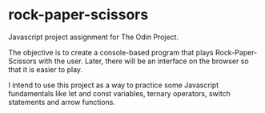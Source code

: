 # rock-paper-scissors
Javascript project assignment for The Odin Project.

The objective is to create a console-based program that plays Rock-Paper-Scissors with the user.
Later, there will be an interface on the browser so that it is easier to play.

I intend to use this project as a way to practice some Javascript fundamentals like let and const variables, ternary operators, switch statements and arrow functions.
